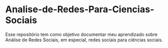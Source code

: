 # Analise-de-Redes-Para-Ciencias-Sociais
Esse repositório tem como objetivo documentar meu aprendizado sobre Análise de Redes Sociais, em especial, redes sociais para ciências sociais. 
